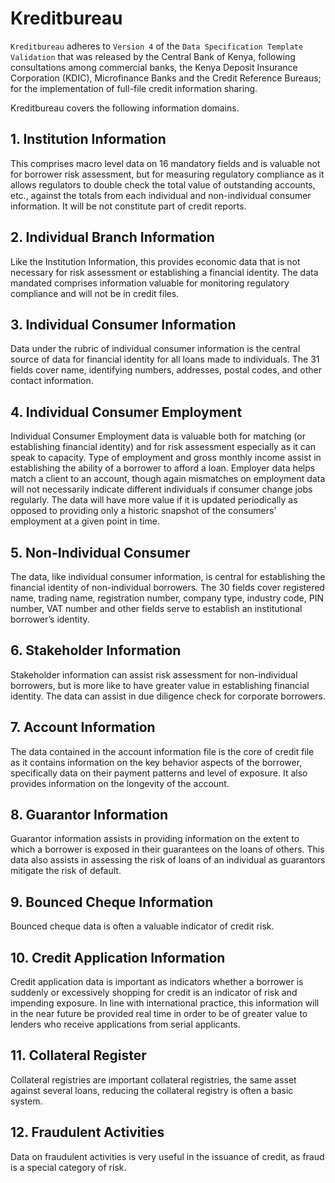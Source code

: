 # Kreditbureau

`Kreditbureau` adheres to `Version 4` of the `Data Specification Template Validation` that was released by the
Central Bank of Kenya, following consultations among commercial banks, the Kenya Deposit Insurance Corporation (KDIC), Microfinance Banks and the Credit Reference Bureaus; for the implementation of full-file credit information sharing.

Kreditbureau covers the following information domains.

## 1. Institution Information

This comprises macro level data on 16 mandatory fields and is valuable not for borrower risk assessment, but for measuring regulatory compliance as it allows regulators to double check the total value of outstanding accounts, etc., against the totals from each individual and non-individual consumer information. It will be not constitute part of credit reports.

## 2. Individual Branch Information

Like the Institution Information, this provides economic data that is not necessary for risk assessment or establishing a financial identity. The data mandated comprises information valuable for monitoring regulatory compliance and will not be in credit files.

## 3. Individual Consumer Information

Data under the rubric of individual consumer information is the central source of data for financial identity for all loans made to individuals. The 31 fields cover name, identifying numbers, addresses, postal codes, and other contact information.

## 4. Individual Consumer Employment

Individual Consumer Employment data is valuable both for matching (or establishing financial identity) and for risk assessment especially as it can speak to capacity. Type of employment and gross monthly income assist in establishing the ability of a borrower to afford a loan. Employer data helps match a client to an account, though again mismatches on employment data will
not necessarily indicate different individuals if consumer change jobs regularly. The data will have more value if it is updated periodically as opposed to providing only a historic snapshot of the consumers’ employment at a given
point in time.

## 5. Non-Individual Consumer

The data, like individual consumer information, is central for establishing the financial identity of non-individual borrowers. The 30 fields cover registered name, trading name, registration number, company type, industry code, PIN
number, VAT number and other fields serve to establish an institutional borrower’s identity.

## 6. Stakeholder Information

Stakeholder information can assist risk assessment for non-individual borrowers, but is more like to have greater value in establishing financial identity. The data can assist in due diligence check for corporate borrowers.

## 7. Account Information

The data contained in the account information file is the core of credit file as it contains information on the key behavior aspects of the borrower, specifically data on their payment patterns and level of exposure. It also provides information on the longevity of the account.

## 8. Guarantor Information

Guarantor information assists in providing information on the extent to which a borrower is exposed in their guarantees on the loans of others. This data also assists in assessing the risk of loans of an individual as guarantors mitigate the risk of default.

## 9. Bounced Cheque Information

Bounced cheque data is often a valuable indicator of credit risk.

## 10. Credit Application Information

Credit application data is important as indicators whether a borrower is suddenly or excessively shopping for credit is an indicator of risk and impending exposure. In line with international practice, this information will in the near future be provided real time in order to be of greater value to lenders who receive applications from serial applicants.

## 11. Collateral Register

Collateral registries are important collateral registries, the same asset against several loans, reducing the collateral registry is often a basic system.

## 12. Fraudulent Activities

Data on fraudulent activities is very useful in the issuance of credit, as fraud is a special category of risk.
